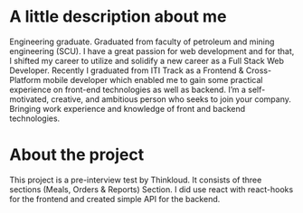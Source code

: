 # A little description about me
Engineering graduate. Graduated from faculty of petroleum and mining engineering (SCU). I have a great passion for web development and for that, I shifted my career to utilize and solidify a new career as a Full Stack Web Developer. Recently I graduated from ITI Track as a Frontend & Cross-Platform mobile developer which enabled me to gain some practical experience on front-end technologies as well as backend. I’m a self-motivated, creative, and ambitious person who seeks to join your company. Bringing work experience and knowledge of front and backend technologies.

# About the project
This project is a pre-interview test by Thinkloud. It consists of three sections (Meals, Orders & Reports) Section. I did use react with react-hooks for the frontend and created simple API for the backend.
